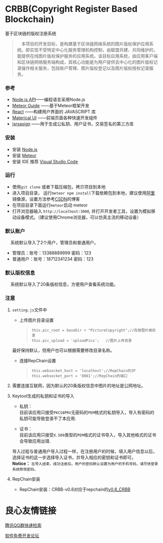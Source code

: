 # CRBB(Copyright Register Based Blockchain)   
基于区块链的版权注册系统
>&emsp;本项目的开发目标，是构建基于区块链网络系统的图片版权保护应用系统。即实现不受特定中心化服务管理机构控制，由联盟共建、共同维护的，能提供在线图片版权保护服务的应用系统。该目标应用系统，由应用客户端和区块链网络服务端构成，其核心功能是为用户提供去中心化的图片版权记录操作相关服务，包括账户管理、图片版权登记以及图片版权授权记录服务。
### 参考
- [Node.js API](https://nodejs.org/dist/latest-v8.x/docs/api/)——编程语言采用Node.js
- [Meteor Guide](https://guide.meteor.com/) ——基于Meteor框架开发
- [React](https://reactjs.org/) ——构建用户界面的 JAVASCRIPT 库
- [Materical UI](http://www.material-ui.com/#/components/app-bar) ——前端页面各种快速开发组件
- [jsrsasign](https://www.npmjs.com/package/jsrsasign) ——用于生成公私钥、用户证书，交易签名的第三方库

### 安装
- 安装 [Node.js](https://nodejs.org/en/download/)
- 安装 [Meteor](https://www.meteor.com/)
- 安装 IDE 推荐 [Visual Studio Code](https://code.visualstudio.com/)

### 运行
- 使用`git clone` 或者下载压缩包，拷贝项目到本地
- 进入项目目录， 运行`meteor npm install`下载依赖包到本地，建议使用[阿里](http://npm.taobao.org/)镜像源，设置方法参考[CSDN](https://blog.csdn.net/lixiaomeng_/article/details/74617668)的博客
- 在项目目录下面运行`meteor`启动 meteor
- 打开浏览器输入 `http://localhost:3000`, 并打开开发者工具，设置为模拟移动设备模式。（建议使用Chrome浏览器，可以仿真主流的移动设备）

### 默认账户  
&emsp; 系统默认导入了2个用户，管理员和普通用户。  
- 管理员：账号：13388889999 密码：123  
- 普通用户：账号：18712341234 密码：123 

### 默认版权信息
&emsp; 系统默认导入了20条版权信息，方便用户查看系统功能。

### 注意  
1. `setting.js`文件中  
    - 上传图片目录设置
       >`this.pic_root = baseDir + "PictureCopyright";//存放图片根目录`  
        `this.pic_upload = 'uploadPics';   //图片上传目录`  
        
    最好保持默认，但用户也可以根据需要修改目录名称。  
    - 连接RepChain设置
        >`this.websocket_host = 'localhost';//RepChain的IP`  
         `this.websocket_port = '8081';//RepChain的端口`
2. 需要连接互联网，因为默认的20条版权信息中图片的地址是公网地址。

3. Keytool生成的私钥和证书的导入
    - 私钥：  
        目前该应用只接受`PKCS8PRV`无密码的`PEM`格式的私钥导入，导入有密码的私钥可能导致登录不了本应用.
        
    - 证书：  
        目前该应用只接受`X.509`类型的`PEM`格式的证书导入，导入其他格式的证书会导致应用出错.
        
    导入过程与普通用户导入过程一样，在注册用户的时候，填入用户信息以后，选择证书的这一步选择导入证书，并导入相应的密钥和证书即可。  
    **Notice：** `在导入结束，成功注册后，用户的密码默认设置为用户的手机号码，请尽快登录系统修改密码。`  
    
4. RepChain安装  
    - RepChain安装：CRBB-v0.8对应于repchain的[v0.8_CRBB](https://gitee.com/BTAJL/repchain/tree/v-0.8_CRBB/)
  


 # 良心友情链接

[腾讯QQ群快速检索](http://u.720life.cn/s/8cf73f7c)

[软件免费开发论坛](http://u.720life.cn/s/bbb01dc0)